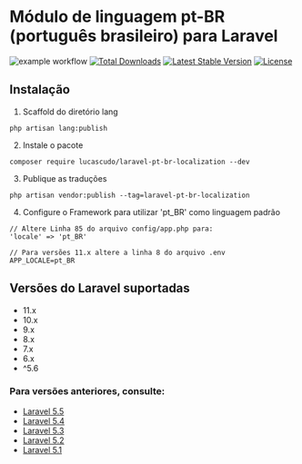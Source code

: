 # Módulo de linguagem pt-BR (português brasileiro) para Laravel

![example workflow](https://github.com/lucascudo/laravel-pt-br-localization/actions/workflows/master.yml/badge.svg) [![Total Downloads](https://poser.pugx.org/lucascudo/laravel-pt-br-localization/downloads)](https://packagist.org/packages/lucascudo/laravel-pt-br-localization) [![Latest Stable Version](https://poser.pugx.org/lucascudo/laravel-pt-br-localization/v/stable)](https://packagist.org/packages/lucascudo/laravel-pt-br-localization) [![License](https://poser.pugx.org/lucascudo/laravel-pt-br-localization/license)](https://packagist.org/packages/lucascudo/laravel-pt-br-localization)

## Instalação

1.  Scaffold do diretório lang

```shell
php artisan lang:publish
```

2.  Instale o pacote

```shell
composer require lucascudo/laravel-pt-br-localization --dev
```

3.  Publique as traduções

```shell
php artisan vendor:publish --tag=laravel-pt-br-localization
```

4.  Configure o Framework para utilizar 'pt_BR' como linguagem padrão

```
// Altere Linha 85 do arquivo config/app.php para:
'locale' => 'pt_BR'

// Para versões 11.x altere a linha 8 do arquivo .env
APP_LOCALE=pt_BR
```

## Versões do Laravel suportadas

-   11.x
-   10.x
-   9.x
-   8.x
-   7.x
-   6.x
-   ^5.6

### Para versões anteriores, consulte:

-   [Laravel 5.5](https://github.com/enniosousa/laravel-5.5-pt-BR-localization)
-   [Laravel 5.4](https://github.com/Leomhl/laravel-5.4-pt-br-localization)
-   [Laravel 5.3](https://github.com/leandroluk/laravel-5.3-pt-br-localization)
-   [Laravel 5.2](https://github.com/felipeporto/laravel-5.2-pt-br-localization)
-   [Laravel 5.1](https://github.com/bmonteirog/laravel-5.1-pt-br-localization)
